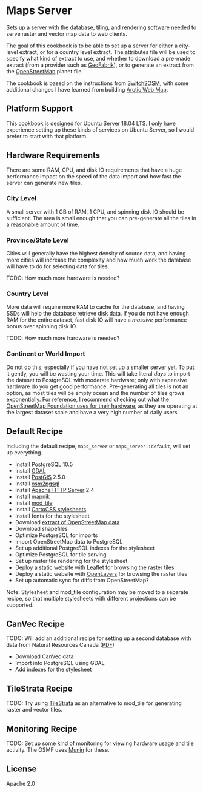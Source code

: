 # Maps Server

Sets up a server with the database, tiling, and rendering software needed to serve raster and vector map data to web clients.

The goal of this cookbook is to be able to set up a server for either a city-level extract, or for a country level extract. The attributes file will be used to specify what kind of extract to use, and whether to download a pre-made extract (from a provider such as [GeoFabrik][]), or to generate an extract from the [OpenStreetMap][] planet file.

The cookbook is based on the instructions from [Switch2OSM][], with some additional changes I have learned from building [Arctic Web Map][].

[Arctic Web Map]: https://webmap.arcticconnect.ca
[OpenStreetMap]: https://wiki.openstreetmap.org/wiki/Main_Page
[Switch2OSM]: https://switch2osm.org

## Platform Support

This cookbook is designed for Ubuntu Server 18.04 LTS. I only have experience setting up these kinds of services on Ubuntu Server, so I would prefer to start with that platform.

## Hardware Requirements

There are some RAM, CPU, and disk IO requirements that have a huge performance impact on the speed of the data import and how fast the server can generate new tiles.

### City Level

A small server with 1 GB of RAM, 1 CPU, and spinning disk IO should be sufficient. The area is small enough that you can pre-generate all the tiles in a reasonable amount of time.

### Province/State Level

Cities will generally have the highest density of source data, and having more cities will increase the complexity and how much work the database will have to do for selecting data for tiles.

TODO: How much more hardware is needed?

### Country Level

More data will require more RAM to cache for the database, and having SSDs will help the database retrieve disk data. If you do not have enough RAM for the entire dataset, fast disk IO will have a *massive* performance bonus over spinning disk IO.

TODO: How much more hardware is needed?

### Continent or World Import

Do not do this, especially if you have not set up a smaller server yet. To put it gently, you will be wasting your time. This will take literal *days* to import the dataset to PostgreSQL with moderate hardware; only with expensive hardware do you get good performance. Pre-generating all tiles is not an option, as most tiles will be empty ocean and the number of tiles grows exponentially. For reference, I recommend checking out what the [OpenStreetMap Foundation uses for their hardware][OSMF Servers], as they are operating at the largest dataset scale and have a very high number of daily users.

[OSMF Servers]: https://hardware.openstreetmap.org

## Default Recipe

Including the default recipe, `maps_server` or `maps_server::default`, will set up everything.

* Install [PostgreSQL][] 10.5
* Install [GDAL][]
* Install [PostGIS][] 2.5.0
* Install [osm2pgsql][]
* Install [Apache HTTP Server][] 2.4
* Install [mapnik][]
* Install [mod_tile][]
* Install [CartoCSS stylesheets][openstreetmap-carto]
* Install fonts for the stylesheet
* Download [extract of OpenStreetMap data][GeoFabrik]
* Download shapefiles
* Optimize PostgreSQL for imports
* Import OpenStreetMap data to PostgreSQL
* Set up additional PostgreSQL indexes for the stylesheet
* Optimize PostgreSQL for tile serving
* Set up raster tile rendering for the stylesheet
* Deploy a static website with [Leaflet][] for browsing the raster tiles
* Deploy a static website with [OpenLayers][] for browsing the raster tiles
* Set up automatic sync for diffs from OpenStreetMap?

Note: Stylesheet and mod_tile configuration may be moved to a separate recipe, so that multiple stylesheets with different projections can be supported.

[Apache HTTP Server]: https://httpd.apache.org
[GDAL]: https://www.gdal.org
[GeoFabrik]: http://download.geofabrik.de
[Leaflet]: https://leafletjs.com
[mapnik]: https://mapnik.org
[mod_tile]: https://github.com/openstreetmap/mod_tile
[OpenLayers]: http://openlayers.org
[openstreetmap-carto]: https://github.com/gravitystorm/openstreetmap-carto
[osm2pgsql]: https://github.com/openstreetmap/osm2pgsql
[PostGIS]: http://postgis.net
[PostgreSQL]: https://www.postgresql.org

## CanVec Recipe

TODO: Will add an additional recipe for setting up a second database with data from Natural Resources Canada ([PDF](https://www.nrcan.gc.ca/sites/www.nrcan.gc.ca/files/earthsciences/pdf/CanVec_en.pdf))

* Download CanVec data
* Import into PostgreSQL using GDAL
* Add indexes for the stylesheet

## TileStrata Recipe

TODO: Try using [TileStrata][] as an alternative to mod_tile for generating raster and vector tiles.

[TileStrata]: https://github.com/naturalatlas/tilestrata

## Monitoring Recipe

TODO: Set up some kind of monitoring for viewing hardware usage and tile activity. The OSMF uses [Munin][] for these.

[Munin]: http://munin-monitoring.org

## License

Apache 2.0
